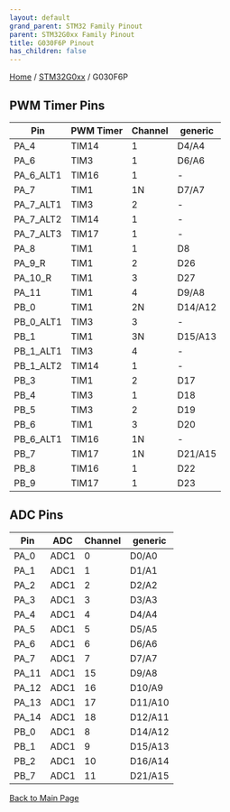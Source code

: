 ```yaml
---
layout: default
grand_parent: STM32 Family Pinout
parent: STM32G0xx Family Pinout
title: G030F6P Pinout
has_children: false
---
```


[Home](../../index) / [STM32G0xx](../index) / G030F6P

## PWM Timer Pins

| Pin | PWM Timer | Channel | generic |
| --- | --- | --- | --- |
| PA_4 | TIM14 | 1 | D4/A4 |
| PA_6 | TIM3 | 1 | D6/A6 |
| PA_6_ALT1 | TIM16 | 1 | - |
| PA_7 | TIM1 | 1N | D7/A7 |
| PA_7_ALT1 | TIM3 | 2 | - |
| PA_7_ALT2 | TIM14 | 1 | - |
| PA_7_ALT3 | TIM17 | 1 | - |
| PA_8 | TIM1 | 1 | D8 |
| PA_9_R | TIM1 | 2 | D26 |
| PA_10_R | TIM1 | 3 | D27 |
| PA_11 | TIM1 | 4 | D9/A8 |
| PB_0 | TIM1 | 2N | D14/A12 |
| PB_0_ALT1 | TIM3 | 3 | - |
| PB_1 | TIM1 | 3N | D15/A13 |
| PB_1_ALT1 | TIM3 | 4 | - |
| PB_1_ALT2 | TIM14 | 1 | - |
| PB_3 | TIM1 | 2 | D17 |
| PB_4 | TIM3 | 1 | D18 |
| PB_5 | TIM3 | 2 | D19 |
| PB_6 | TIM1 | 3 | D20 |
| PB_6_ALT1 | TIM16 | 1N | - |
| PB_7 | TIM17 | 1N | D21/A15 |
| PB_8 | TIM16 | 1 | D22 |
| PB_9 | TIM17 | 1 | D23 |


## ADC Pins

| Pin | ADC | Channel | generic |
| --- | --- | --- | --- |
| PA_0 | ADC1 | 0 | D0/A0 |
| PA_1 | ADC1 | 1 | D1/A1 |
| PA_2 | ADC1 | 2 | D2/A2 |
| PA_3 | ADC1 | 3 | D3/A3 |
| PA_4 | ADC1 | 4 | D4/A4 |
| PA_5 | ADC1 | 5 | D5/A5 |
| PA_6 | ADC1 | 6 | D6/A6 |
| PA_7 | ADC1 | 7 | D7/A7 |
| PA_11 | ADC1 | 15 | D9/A8 |
| PA_12 | ADC1 | 16 | D10/A9 |
| PA_13 | ADC1 | 17 | D11/A10 |
| PA_14 | ADC1 | 18 | D12/A11 |
| PB_0 | ADC1 | 8 | D14/A12 |
| PB_1 | ADC1 | 9 | D15/A13 |
| PB_2 | ADC1 | 10 | D16/A14 |
| PB_7 | ADC1 | 11 | D21/A15 |


[Back to Main Page](../../index)